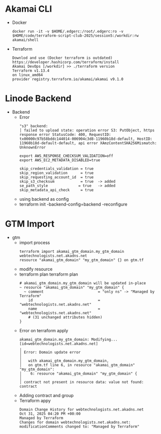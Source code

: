# Akamai CLI
- Docker
  ```
  docker run -it -v $HOME/.edgerc:/root/.edgerc:ro -v $HOME/code/terraform-script-club-2025/session5:/workdir:rw akamai/shell
  ```
- Terraform
  ```
  Downlod and use (Docker terraform is outdated)
  https://developer.hashicorp.com/terraform/install
  Akamai DevOps [/workdir] >> ./terraform version
  Terraform v1.13.4
  on linux_amd64
  provider registry.terraform.io/akamai/akamai v9.1.0
  ```

# Linode Backend 
- Backend
  - Error
    ```
    "s3" backend:
    │ failed to upload state: operation error S3: PutObject, https response error StatusCode: 400, RequestID: tx00000c97b58bddc144014-006904c3d8-11960b18d-default, HostID: 11960b18d-default-default, api error XAmzContentSHA256Mismatch: UnknownError
    
    export AWS_RESPONSE_CHECKSUM_VALIDATION=off
    export AWS_EC2_METADATA_DISABLED=true
    
    skip_credentials_validation = true
    skip_region_validation      = true
    skip_requesting_account_id  = true
    skip_s3_checksum            = true  -> added
    se_path_style              = true   -> added
    skip_metadata_api_check     = true
    ```
  - using backend as config
  - terraform init -backend-config=backend -reconfigure 

# GTM Import 
- gtm
  - import process
    ```
    terraform import akamai_gtm_domain.my_gtm_domain webtechnologists.net.akadns.net 
    resource "akamai_gtm_domain" "my_gtm_domain" {} on gtm.tf 
    ```
  - modify resource
  - terraform plan
  terraform plan
    ```
    # akamai_gtm_domain.my_gtm_domain will be updated in-place
    ~ resource "akamai_gtm_domain" "my_gtm_domain" {
      ~ comment                         = "only ns" -> "Managed by Terraform"
        id                              = "webtechnologists.net.akadns.net"
        name                            = "webtechnologists.net.akadns.net"
        # (31 unchanged attributes hidden)
    }
    ```
  - Error on terraform apply
    ```
    akamai_gtm_domain.my_gtm_domain: Modifying... [id=webtechnologists.net.akadns.net]
    ╷
    │ Error: Domain update error
    │ 
    │   with akamai_gtm_domain.my_gtm_domain,
    │   on gtm.tf line 6, in resource "akamai_gtm_domain" "my_gtm_domain":
    │    6: resource "akamai_gtm_domain" "my_gtm_domain" {
    │ 
    │ contract not present in resource data: value not found: contract
    ```
  - Adding contract and group
  - Terraform appy
    ```
    Domain Change History for webtechnologists.net.akadns.net
    Oct 31, 2025 04:20 PM +00:00	
    Managed by Terraform
    Changes for domain webtechnologists.net.akadns.net:
    modificationComments changed to: "Managed by Terraform"
    ```